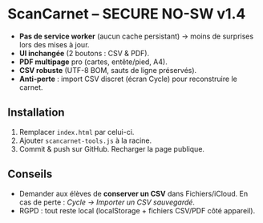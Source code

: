 # ScanCarnet – SECURE NO-SW v1.4

- **Pas de service worker** (aucun cache persistant) → moins de surprises lors des mises à jour.
- **UI inchangée** (2 boutons : CSV & PDF).
- **PDF multipage** pro (cartes, entête/pied, A4).
- **CSV robuste** (UTF-8 BOM, sauts de ligne préservés).
- **Anti-perte** : import CSV discret (écran Cycle) pour reconstruire le carnet.

## Installation
1. Remplacer `index.html` par celui-ci.
2. Ajouter `scancarnet-tools.js` à la racine.
3. Commit & push sur GitHub. Recharger la page publique.

## Conseils
- Demander aux élèves de **conserver un CSV** dans Fichiers/iCloud. En cas de perte : *Cycle → Importer un CSV sauvegardé*.
- RGPD : tout reste local (localStorage + fichiers CSV/PDF côté appareil).
